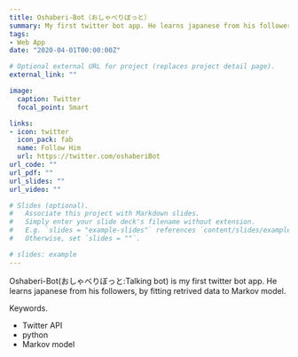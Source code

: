 ```yaml
---
title: Oshaberi-Bot（おしゃべりぼっと）
summary: My first twitter bot app. He learns japanese from his followers, by fitting retrived data to Markov model.
tags:
- Web App
date: "2020-04-01T00:00:00Z"

# Optional external URL for project (replaces project detail page).
external_link: ""

image:
  caption: Twitter
  focal_point: Smart

links:
- icon: twitter
  icon_pack: fab
  name: Follow Him
  url: https://twitter.com/oshaberiBot
url_code: ""
url_pdf: ""
url_slides: ""
url_video: ""

# Slides (optional).
#   Associate this project with Markdown slides.
#   Simply enter your slide deck's filename without extension.
#   E.g. `slides = "example-slides"` references `content/slides/example-slides.md`.
#   Otherwise, set `slides = ""`.

# slides: example
---
```


Oshaberi-Bot(おしゃべりぼっと:Talking bot) is my first twitter bot app. He learns japanese from his followers, by fitting retrived data to Markov model.

Keywords.
- Twitter API
- python
- Markov model